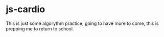 # js-cardio

This is just some algorythm practice, going to have more to come, this is prepping me to return to school.